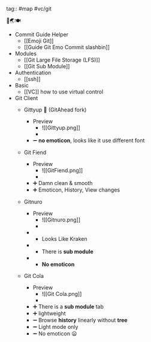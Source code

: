 tag:: #map #vc/git

🚧🌏🍽️

- Commit Guide Helper
	- [[Emoji Git]]
	- [[Guide Git Emo Commit slashbin]]
- Modules
	- [[Git Large File Storage (LFS)]]
	- [[Git Sub Module]]
- Authentication
	- [[ssh]]
- Basic
	- [[VC]] how to use virtual control
- Git Client
	- Gittyup 📌 (GitAhead fork)
		- Preview
			- ![[Gittyup.png]]
			- 
		- ➖ **no emoticon**, looks like it use different font
	
	- Git Fiend 
		- Preview
			- ![[GitFiend.png]]
			- 
		- ➕ Damn clean & smooth
		- ➕ Emoticon, History, View changes


	- Gitnuro 
		- Preview
			- ![[Gitnuro.png]]
			- 
		- + Looks Like Kraken
		- + There is **sub module**
		- - **No emoticon**
	
	- Git Cola 
		- Preview
			- ![[Git Cola.png]]
			- 
		- ➕ There is a **sub module** tab
		- ➕ lightweight
		- ➖ Browse **history** linearly without **tree**
		- ➖ Light mode only
		- ➖ No emoticon 😦